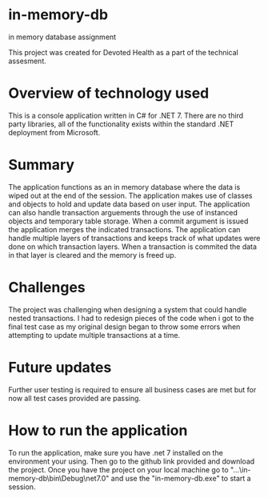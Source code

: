 # in-memory-db
in memory database assignment

This project was created for Devoted Health as a part of the technical assesment.

# Overview of technology used
This is a console application written in C# for .NET 7. There are no third party libraries, all of the functionality exists within the standard .NET deployment from Microsoft.

# Summary
The application functions as an in memory database where the data is wiped out at the end of the session. The application makes use of classes and objects to hold and update data based on user input. The application can also handle transaction arguements through the use of instanced objects and temporary table storage. When a commit argument is issued the application merges the indicated transactions. The application can handle multiple layers of transactions and keeps track of what updates were done on which transaction layers. When a transaction is commited the data in that layer is cleared and the memory is freed up.

# Challenges
The project was challenging when designing a system that could handle nested transactions. I had to redesign pieces of the code when i got to the final test case as my original design began to throw some errors when attempting to update multiple transactions at a time.

# Future updates
Further user testing is required to ensure all business cases are met but for now all test cases provided are passing.

# How to run the application
To run the application, make sure you have .net 7 installed on the environment your using. Then go to the github link provided and download the project. Once you have the project on your local machine go to "...\in-memory-db\bin\Debug\net7.0" and use the "in-memory-db.exe" to start a session.